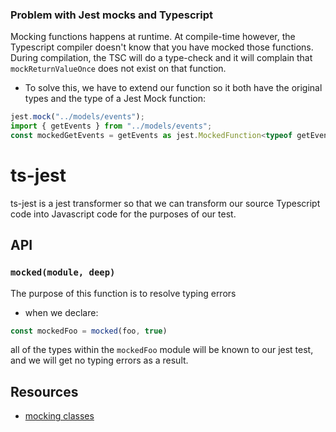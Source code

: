 

### Problem with Jest mocks and Typescript
Mocking functions happens at runtime. At compile-time however, the Typescript compiler doesn't know that you have mocked those functions. During compilation, the TSC will do a type-check and it will complain that `mockReturnValueOnce` does not exist on that function.
- To solve this, we have to extend our function so it both have the original types and the type of a Jest Mock function:
```ts
jest.mock("../models/events");
import { getEvents } from "../models/events";
const mockedGetEvents = getEvents as jest.MockedFunction<typeof getEvents>
```

# ts-jest
ts-jest is a jest transformer so that we can transform our source Typescript code into Javascript code for the purposes of our test.

## API
### `mocked(module, deep)`
The purpose of this function is to resolve typing errors
- when we declare:
```ts
const mockedFoo = mocked(foo, true)
```

all of the types within the `mockedFoo` module will be known to our jest test, and we will get no typing errors as a result.

## Resources
- [mocking classes](https://kulshekhar.github.io/ts-jest/docs/guides/mock-es6-class/)
